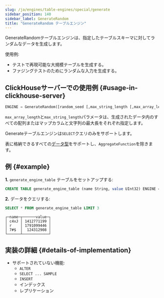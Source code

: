 ```yaml
---
slug: /ja/engines/table-engines/special/generate
sidebar_position: 140
sidebar_label: GenerateRandom
title: "GenerateRandom テーブルエンジン"
---
```


GenerateRandomテーブルエンジンは、指定したテーブルスキーマに対してランダムなデータを生成します。

使用例:

- テストで再現可能な大規模テーブルを生成する。
- ファジングテストのためにランダムな入力を生成する。

## ClickHouseサーバーでの使用例 {#usage-in-clickhouse-server}

``` sql
ENGINE = GenerateRandom([random_seed [,max_string_length [,max_array_length]]])
```

`max_array_length`と`max_string_length`パラメータは、生成されたデータ内のすべての配列またはマップカラムと文字列の最大長をそれぞれ指定します。

Generateテーブルエンジンは`SELECT`クエリのみをサポートします。

表に格納できるすべての[データ型](../../../sql-reference/data-types/index.md)をサポートし、`AggregateFunction`を除きます。

## 例 {#example}

**1.** `generate_engine_table` テーブルをセットアップする:

``` sql
CREATE TABLE generate_engine_table (name String, value UInt32) ENGINE = GenerateRandom(1, 5, 3)
```

**2.** データをクエリする:

``` sql
SELECT * FROM generate_engine_table LIMIT 3
```

``` text
┌─name─┬──────value─┐
│ c4xJ │ 1412771199 │
│ r    │ 1791099446 │
│ 7#$  │  124312908 │
└──────┴────────────┘
```

## 実装の詳細 {#details-of-implementation}

- サポートされていない機能:
    - `ALTER`
    - `SELECT ... SAMPLE`
    - `INSERT`
    - インデックス
    - レプリケーション
